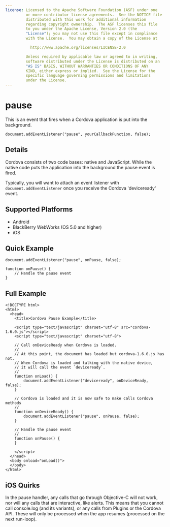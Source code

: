 ```yaml
---
license: Licensed to the Apache Software Foundation (ASF) under one
         or more contributor license agreements.  See the NOTICE file
         distributed with this work for additional information
         regarding copyright ownership.  The ASF licenses this file
         to you under the Apache License, Version 2.0 (the
         "License"); you may not use this file except in compliance
         with the License.  You may obtain a copy of the License at

           http://www.apache.org/licenses/LICENSE-2.0

         Unless required by applicable law or agreed to in writing,
         software distributed under the License is distributed on an
         "AS IS" BASIS, WITHOUT WARRANTIES OR CONDITIONS OF ANY
         KIND, either express or implied.  See the License for the
         specific language governing permissions and limitations
         under the License.
---
```


pause
===========

This is an event that fires when a Cordova application is put into the background.

    document.addEventListener("pause", yourCallbackFunction, false);

Details
-------

Cordova consists of two code bases: native and JavaScript. While the native code puts the application into the background the pause event is fired.  

Typically, you will want to attach an event listener with `document.addEventListener` once you receive the Cordova 'deviceready' event.

Supported Platforms
-------------------

- Android
- BlackBerry WebWorks (OS 5.0 and higher)
- iOS

Quick Example
-------------

    document.addEventListener("pause", onPause, false);

    function onPause() {
        // Handle the pause event
    }

Full Example
------------

    <!DOCTYPE html>
    <html>
      <head>
        <title>Cordova Pause Example</title>

        <script type="text/javascript" charset="utf-8" src="cordova-1.6.0.js"></script>
        <script type="text/javascript" charset="utf-8">

        // Call onDeviceReady when Cordova is loaded.
        //
        // At this point, the document has loaded but cordova-1.6.0.js has not.
        // When Cordova is loaded and talking with the native device,
        // it will call the event `deviceready`.
        //
        function onLoad() {
            document.addEventListener("deviceready", onDeviceReady, false);
        }

        // Cordova is loaded and it is now safe to make calls Cordova methods
        //
        function onDeviceReady() {
		    document.addEventListener("pause", onPause, false);
        }

        // Handle the pause event
        //
        function onPause() {
        }

        </script>
      </head>
      <body onload="onLoad()">
      </body>
    </html>

iOS Quirks
--------------------------
In the pause handler, any calls that go through Objective-C will not work, nor will any calls that are interactive, like alerts. This means that you cannot call console.log (and its variants), or any calls from Plugins or the Cordova API. These will only be processed when the app resumes (processed on the next run-loop).
